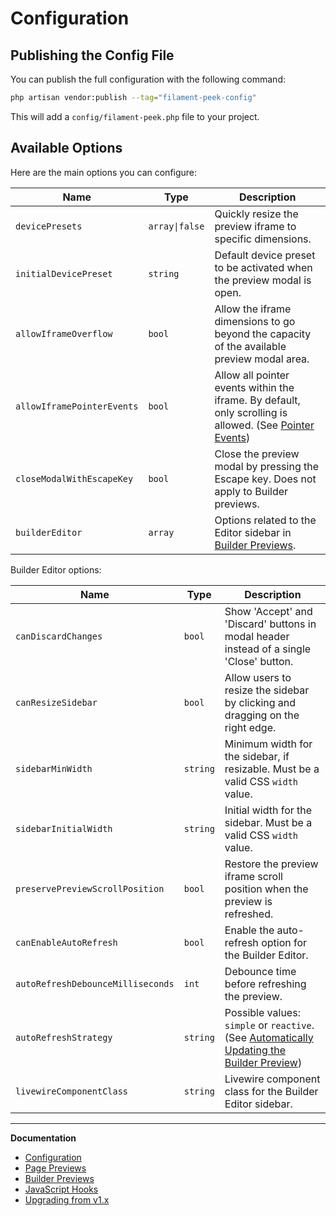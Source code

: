 # Configuration

## Publishing the Config File

You can publish the full configuration with the following command:

```bash
php artisan vendor:publish --tag="filament-peek-config"
```

This will add a `config/filament-peek.php` file to your project.

## Available Options

Here are the main options you can configure:

| Name | Type | Description |
|---|---|---|
| `devicePresets` | `array\|false` | Quickly resize the preview iframe to specific dimensions. |
| `initialDevicePreset` | `string` | Default device preset to be activated when the preview modal is open. |
| `allowIframeOverflow` | `bool` | Allow the iframe dimensions to go beyond the capacity of the available preview modal area. |
| `allowIframePointerEvents` | `bool` | Allow all pointer events within the iframe. By default, only scrolling is allowed. (See [Pointer Events](./page-previews.md#preview-pointer-events)) |
| `closeModalWithEscapeKey` | `bool` | Close the preview modal by pressing the Escape key. Does not apply to Builder previews. |
| `builderEditor` | `array` | Options related to the Editor sidebar in [Builder Previews](./builder-previews.md). |

Builder Editor options:

| Name | Type | Description |
|---|---|---|
| `canDiscardChanges` | `bool` | Show 'Accept' and 'Discard' buttons in modal header instead of a single 'Close' button. |
| `canResizeSidebar` | `bool` | Allow users to resize the sidebar by clicking and dragging on the right edge. |
| `sidebarMinWidth` | `string` | Minimum width for the sidebar, if resizable. Must be a valid CSS `width` value. |
| `sidebarInitialWidth` | `string` | Initial width for the sidebar. Must be a valid CSS `width` value. |
| `preservePreviewScrollPosition` | `bool` | Restore the preview iframe scroll position when the preview is refreshed. |
| `canEnableAutoRefresh` | `bool` | Enable the auto-refresh option for the Builder Editor. |
| `autoRefreshDebounceMilliseconds` | `int` | Debounce time before refreshing the preview. |
| `autoRefreshStrategy` | `string` | Possible values: `simple` or `reactive`. (See [Automatically Updating the Builder Preview](./builder-previews.md#preview-auto-refresh)) |
| `livewireComponentClass` | `string` | Livewire component class for the Builder Editor sidebar. |

---

**Documentation**

<!-- BEGIN_TOC -->

- [Configuration](./configuration.md)
- [Page Previews](./page-previews.md)
- [Builder Previews](./builder-previews.md)
- [JavaScript Hooks](./javascript-hooks.md)
- [Upgrading from v1.x](./upgrade-guide.md)

<!-- END_TOC -->
